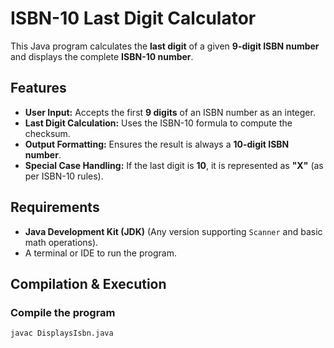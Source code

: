 # ISBN-10 Last Digit Calculator

This Java program calculates the **last digit** of a given **9-digit ISBN number** and displays the complete **ISBN-10 number**.

## Features
- **User Input:** Accepts the first **9 digits** of an ISBN number as an integer.
- **Last Digit Calculation:** Uses the ISBN-10 formula to compute the checksum.
- **Output Formatting:** Ensures the result is always a **10-digit ISBN number**.
- **Special Case Handling:** If the last digit is **10**, it is represented as **"X"** (as per ISBN-10 rules).

## Requirements
- **Java Development Kit (JDK)** (Any version supporting `Scanner` and basic math operations).
- A terminal or IDE to run the program.

## Compilation & Execution
### **Compile the program**
```bash
javac DisplaysIsbn.java
